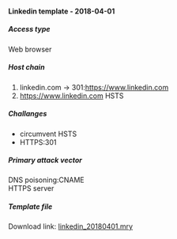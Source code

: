 #### Linkedin template - 2018-04-01

##### Access type
Web browser

##### Host chain
  1. linkedin.com  &#8594;  301:https://www.linkedin.com
  2. https://www.linkedin.com  HSTS

##### Challanges
  * circumvent HSTS
  * HTTPS:301
  
##### Primary attack vector

DNS poisoning:CNAME   
HTTPS server   

##### Template file
Download link: [linkedin_20180401.mry](/templates/linkedin_20180401.mry)
